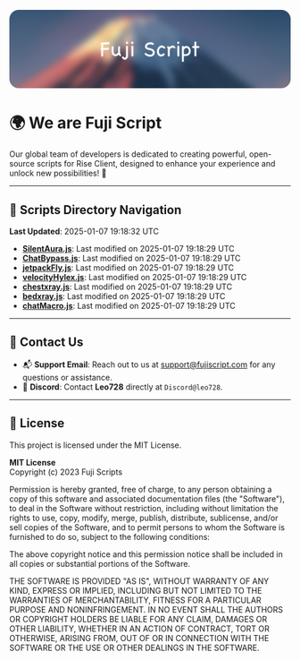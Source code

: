 ![Banner](.github/b.webp)

# 🌍 **We are Fuji Script**

Our global team of developers is dedicated to creating powerful, open-source scripts for Rise Client, designed to enhance your experience and unlock new possibilities! 🌟

---
<!-- SCRIPTS_NAVIGATION_START -->
## 📂 **Scripts Directory Navigation**

**Last Updated**: 2025-01-07 19:18:32 UTC

- **[SilentAura.js](scripts/SilentAura.js)**: Last modified on 2025-01-07 19:18:29 UTC
- **[ChatBypass.js](scripts/ChatBypass.js)**: Last modified on 2025-01-07 19:18:29 UTC
- **[jetpackFly.js](scripts/jetpackFly.js)**: Last modified on 2025-01-07 19:18:29 UTC
- **[velocityHylex.js](scripts/velocityHylex.js)**: Last modified on 2025-01-07 19:18:29 UTC
- **[chestxray.js](scripts/chestxray.js)**: Last modified on 2025-01-07 19:18:29 UTC
- **[bedxray.js](scripts/bedxray.js)**: Last modified on 2025-01-07 19:18:29 UTC
- **[chatMacro.js](scripts/chatMacro.js)**: Last modified on 2025-01-07 19:18:29 UTC

<!-- SCRIPTS_NAVIGATION_END -->

---

## 💬 **Contact Us**  
- 📬 **Support Email**: Reach out to us at [support@fujiscript.com](mailto:support@fujiscript.com) for any questions or assistance.  
- 💬 **Discord**: Contact **Leo728** directly at `Discord@leo728`.

---

## 📜 **License**

This project is licensed under the MIT License.  

**MIT License**  
Copyright (c) 2023 Fuji Scripts  

Permission is hereby granted, free of charge, to any person obtaining a copy of this software and associated documentation files (the "Software"), to deal in the Software without restriction, including without limitation the rights to use, copy, modify, merge, publish, distribute, sublicense, and/or sell copies of the Software, and to permit persons to whom the Software is furnished to do so, subject to the following conditions:  

The above copyright notice and this permission notice shall be included in all copies or substantial portions of the Software.  

THE SOFTWARE IS PROVIDED "AS IS", WITHOUT WARRANTY OF ANY KIND, EXPRESS OR IMPLIED, INCLUDING BUT NOT LIMITED TO THE WARRANTIES OF MERCHANTABILITY, FITNESS FOR A PARTICULAR PURPOSE AND NONINFRINGEMENT. IN NO EVENT SHALL THE AUTHORS OR COPYRIGHT HOLDERS BE LIABLE FOR ANY CLAIM, DAMAGES OR OTHER LIABILITY, WHETHER IN AN ACTION OF CONTRACT, TORT OR OTHERWISE, ARISING FROM, OUT OF OR IN CONNECTION WITH THE SOFTWARE OR THE USE OR OTHER DEALINGS IN THE SOFTWARE.  

